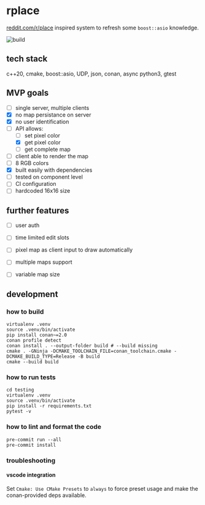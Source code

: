 # rplace

[reddit.com/r/place](reddit.com/r/place) inspired system to refresh some `boost::asio` knowledge.

![build](https://github.com/michalkaptur/rplace/actions/workflows/build_and_test.yaml/badge.svg)

## tech stack

c++20, cmake, boost::asio, UDP, json, conan, async python3, gtest

## MVP goals

- [ ] single server, multiple clients
- [x] no map persistance on server
- [x] no user identification
- [ ] API allows:
    - [ ] set pixel color
    - [x] get pixel color
    - [ ] get complete map
- [ ] client able to render the map
- [ ] 8 RGB colors
- [x] built easily with dependencies
- [ ] tested on component level
- [ ] CI configuration
- [ ] hardcoded 16x16 size

## further features

- [ ] user auth
- [ ] time limited edit slots
- [ ] pixel map as client input to draw automatically
- [ ] multiple maps support
- [ ] variable map size


## development

### how to build

```shell
virtualenv .venv
source .venv/bin/activate
pip install conan~=2.0
conan profile detect
conan install . --output-folder build # --build missing
cmake . -GNinja -DCMAKE_TOOLCHAIN_FILE=conan_toolchain.cmake -DCMAKE_BUILD_TYPE=Release -B build
cmake --build build
```

### how to run tests

```shell
cd testing
virtualenv .venv
source .venv/bin/activate
pip install -r requirements.txt
pytest -v
```

### how to lint and format the code

```shell
pre-commit run --all
pre-commit install
```

### troubleshooting

#### vscode integration

Set `Cmake: Use CMake Presets` to `always` to force preset usage and make the conan-provided deps available.
